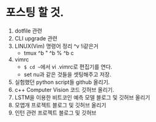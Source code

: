 # 포스팅 할 것.  

1. dotfile 관련  
1. CLI upgrade 관련  
1. LINUX(Vim) 명령어 정리 ^v !i같은거  
    - tmux ^b " ^b % ^b c
1. vimrc
    - ```$ cd ~```에서 vi .vimrc로 편집기를 연다.  
    - set nu과 같은 것들을 셋팅해주고 저장.  
1. 실험했던 python script들 github 올리기.  
1. c++ Computer Vision 코드 깃허브 올리기.  
1. LSTM을 이용한 비트코인 예측 모델 블로그 및 깃허브 올리기  
1. 모앱개 프로젝트 블로그 및 깃허브 올리기  
1. 인턴 관련 프로젝트 블로그 및 깃허브  
